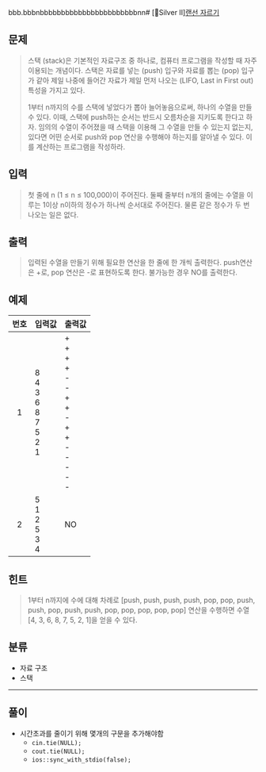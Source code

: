 bbb.bbbnbbbbbbbbbbbbbbbbbbbbbbbnn# [🥈Silver Ⅱ][랜선 자르기](https://www.acmicpc.net/problem/1654)
## 문제
> 스택 (stack)은 기본적인 자료구조 중 하나로, 컴퓨터 프로그램을 작성할 때 자주 이용되는 개념이다. 스택은 자료를 넣는 (push) 입구와 자료를 뽑는 (pop) 입구가 같아 제일 나중에 들어간 자료가 제일 먼저 나오는 (LIFO, Last in First out) 특성을 가지고 있다.
> 
> 1부터 n까지의 수를 스택에 넣었다가 뽑아 늘어놓음으로써, 하나의 수열을 만들 수 있다. 이때, 스택에 push하는 순서는 반드시 오름차순을 지키도록 한다고 하자. 임의의 수열이 주어졌을 때 스택을 이용해 그 수열을 만들 수 있는지 없는지, 있다면 어떤 순서로 push와 pop 연산을 수행해야 하는지를 알아낼 수 있다. 이를 계산하는 프로그램을 작성하라.
## 입력
> 첫 줄에 n (1 ≤ n ≤ 100,000)이 주어진다. 둘째 줄부터 n개의 줄에는 수열을 이루는 1이상 n이하의 정수가 하나씩 순서대로 주어진다. 물론 같은 정수가 두 번 나오는 일은 없다.
## 출력
> 입력된 수열을 만들기 위해 필요한 연산을 한 줄에 한 개씩 출력한다. push연산은 +로, pop 연산은 -로 표현하도록 한다. 불가능한 경우 NO를 출력한다.
## 예제
| 번호 | 입력값 | 출력값 |
|:---:|:---|:---|
|1|8</br>4</br>3</br>6</br>8</br>7</br>5</br>2</br>1|+</br>+</br>+</br>+</br>-</br>-</br>+</br>+</br>-</br>+</br>+</br>-</br>-</br>-</br>-</br>-|
|2|5</br>1</br>2</br>5</br>3</br>4|NO|
## 힌트
> 1부터 n까지에 수에 대해 차례로 [push, push, push, push, pop, pop, push, push, pop, push, push, pop, pop, pop, pop, pop] 연산을 수행하면 수열 [4, 3, 6, 8, 7, 5, 2, 1]을 얻을 수 있다.

## 분류
+ 자료 구조
+ 스택
---------
## 풀이
+ 시간초과를 줄이기 위해 몇개의 구문을 추가해야함
  + `cin.tie(NULL);`
  + `cout.tie(NULL);`
  + `ios::sync_with_stdio(false);`